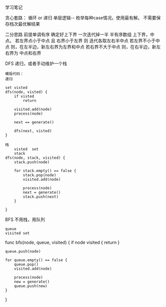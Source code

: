 学习笔记


贪心套路：
    循环 or 递归
        单层逻辑-- 枚举每种case情况。使用最有解。 不需要保存档次最优解结果


二分思路
    前提单调有序
    确定好上下界
    一次迭代掉一半
半有序数组
    上下界，中点。
    若左界点小于中点 且 右界小于左界 则 迭代各取左右半中点
    若左界不小于中点 则，在左半边，新左右界为左界和中点
    若右界不大于中点 则，在右半边，新左右界为 中点和右界

DFS
    递归，或者手动维护一个栈

    模版代码：
    递归

    set visted
    dfs(node, visted) {
        if visted
            return

        visited.add(node)
        process(node)

        next == generate()

        dfs(next, visted)
    }

    栈
        visted  set
        stack
    dfs(node, stack, visited) {
        stack.push(node)

        for stack.empty() == false {
            stack.pop(node)
            visited.add(node)
            
            process(node)
            next = generate()
            stack.push(next)
        }

    }

BFS
    不用栈，用队列

    queue
    visited set
func bfs(node, queue, visited) {
    if node visited {
        return
    }

    queue.push(node)

    for queue.empty() == false {
        queue.pop()
        visited.add(node)

        process(node)
        new = generate()
        queue.push(new)
    }

}